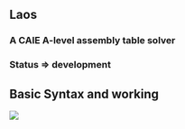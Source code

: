 

## Laos
<H3>
	A CAIE A-level assembly table solver 
</h3>

### Status ⇒ development

## Basic Syntax and working

<image
	src="./showcase/Tokens.png"
/>

